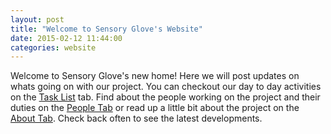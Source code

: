 ```yaml
---
layout: post
title: "Welcome to Sensory Glove's Website"
date: 2015-02-12 11:44:00
categories: website
---
```


Welcome to Sensory Glove's new home! Here we will post updates on whats going on with our project. You can checkout our day to day activities on the [Task List][tasklist] tab. Find about the people working on the project and their duties on the [People Tab][peopletab] or read up a little bit about the project on the [About Tab][abouttab]. Check back often to see the latest developments.

[tasklist]: {{site.url}}/tasklist/
[peopletab]: {{site.url}}/people/
[abouttab]: {{site.url}}/about/